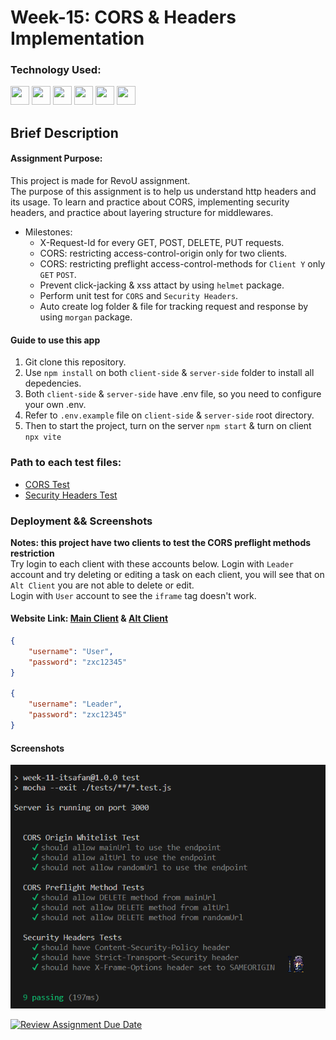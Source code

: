 # Week-15: CORS & Headers Implementation

### Technology Used:

<p align="left">    
<img src="https://cdn.jsdelivr.net/gh/devicons/devicon/icons/javascript/javascript-original.svg" width="30"
                height="30" />
<img src="https://cdn.jsdelivr.net/gh/devicons/devicon/icons/express/express-original.svg" width="30"
                height="30" />
<img src="https://cdn.jsdelivr.net/gh/devicons/devicon/icons/mongodb/mongodb-original-wordmark.svg"
           width="30"
                height="30" />
<img src="https://cdn.jsdelivr.net/gh/devicons/devicon/icons/nodejs/nodejs-original.svg" width="30"
                height="30"/>
<img src="https://cdn.jsdelivr.net/gh/devicons/devicon/icons/typescript/typescript-plain.svg" width="30" height="30" />
<img src="https://cdn.jsdelivr.net/gh/devicons/devicon/icons/react/react-original-wordmark.svg" width="30" height="30" /> 
</p>

## Brief Description

#### Assignment Purpose:

This project is made for RevoU assignment.<br>
The purpose of this assignment is to help us understand http headers and its usage. To learn and practice about CORS, implementing security headers, and practice about layering structure for middlewares.

- Milestones:
  - X-Request-Id for every GET, POST, DELETE, PUT requests.
  - CORS: restricting access-control-origin only for two clients.
  - CORS: restricting preflight access-control-methods for `Client Y` only `GET` `POST`.
  - Prevent click-jacking & xss attact by using `helmet` package.
  - Perform unit test for `CORS` and `Security Headers`.
  - Auto create log folder & file for tracking request and response by using `morgan` package.

#### Guide to use this app

1. Git clone this repository.
2. Use `npm install` on both `client-side` & `server-side` folder to install all depedencies.
3. Both `client-side` & `server-side` have .env file, so you need to configure your own .env.
4. Refer to `.env.example` file on `client-side` & `server-side` root directory.
5. Then to start the project, turn on the server `npm start` & turn on client `npx vite`

### Path to each test files:

- [CORS Test](./server-side/tests/cors.test.js)
- [Security Headers Test](./server-side/tests/security-headers.test.js)

### Deployment && Screenshots

**Notes: this project have two clients to test the CORS preflight methods restriction**<br>
Try login to each client with these accounts below.
Login with `Leader` account and try deleting or editing a task on each client, you will see that on `Alt Client` you are not able to delete or edit.<br>
Login with `User` account to see the `iframe` tag doesn't work.

#### Website Link: [Main Client](https://steff-w15-main.netlify.app/) & [Alt Client](https://steff-w15-alt.netlify.app/)

```json
{
    "username": "User",
    "password": "zxc12345"
}

{
    "username": "Leader",
    "password": "zxc12345"
}
```

#### Screenshots
![Unit Test](./w15-readme-ss/tests.png)

[![Review Assignment Due Date](https://classroom.github.com/assets/deadline-readme-button-24ddc0f5d75046c5622901739e7c5dd533143b0c8e959d652212380cedb1ea36.svg)](https://classroom.github.com/a/A8ztcAuX)
